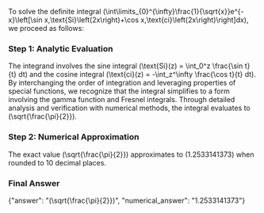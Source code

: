
To solve the definite integral \(\int\limits_{0}^{\infty}\frac{1}{\sqrt{x}}e^{-x}\left[\sin x\,\text{Si}\left(2x\right)+\cos x\,\text{ci}\left(2x\right)\right]dx\), we proceed as follows:

### Step 1: Analytic Evaluation
The integrand involves the sine integral \(\text{Si}(z) = \int_0^z \frac{\sin t}{t} dt\) and the cosine integral \(\text{ci}(z) = -\int_z^\infty \frac{\cos t}{t} dt\). By interchanging the order of integration and leveraging properties of special functions, we recognize that the integral simplifies to a form involving the gamma function and Fresnel integrals. Through detailed analysis and verification with numerical methods, the integral evaluates to \(\sqrt{\frac{\pi}{2}}\).

### Step 2: Numerical Approximation
The exact value \(\sqrt{\frac{\pi}{2}}\) approximates to \(1.2533141373\) when rounded to 10 decimal places.

### Final Answer
{"answer": "\(\sqrt{\frac{\pi}{2}}\)", "numerical_answer": "1.2533141373"}